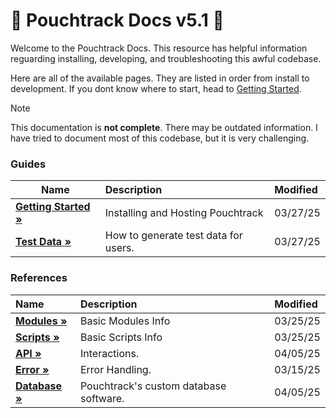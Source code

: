 # 📖 Pouchtrack Docs v5.1 📖

Welcome to the Pouchtrack Docs. This resource has helpful information reguarding installing, developing, and troubleshooting this awful codebase.

Here are all of the available pages. They are listed in order from install to development. If you dont know where to start, head to [Getting Started](gettingstarted.md).

> [!NOTE]
> This documentation is **not complete**. There may be outdated information. I have tried to document most of this codebase, but it is very challenging.

### Guides

| Name                                              | Description                          | Modified |
| ------------------------------------------------- | :----------------------------------- | :------- |
| **[Getting Started »](guides/gettingstarted.md)** | Installing and Hosting Pouchtrack    | 03/27/25 |
| **[Test Data »](guides/test-data.md)**            | How to generate test data for users. | 03/27/25 |

### References

| Name                                     | Description                            | Modified |
| :--------------------------------------- | :------------------------------------- | :------- |
| **[Modules »](references/modules.md)**   | Basic Modules Info                     | 03/25/25 |
| **[Scripts »](references/scripts.md)**   | Basic Scripts Info                     | 03/25/25 |
| **[API »](references/api.md)**           | Interactions.                          | 04/05/25 |
| **[Error »](references/error.md)**       | Error Handling.                        | 03/15/25 |
| **[Database »](references/database.md)** | Pouchtrack's custom database software. | 04/05/25 |
